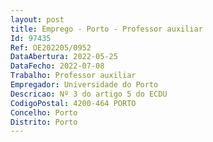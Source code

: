 ```yaml
--- 
layout: post
title: Emprego - Porto - Professor auxiliar
Id: 97435
Ref: OE202205/0952
DataAbertura: 2022-05-25
DataFecho: 2022-07-08
Trabalho: Professor auxiliar
Empregador: Universidade do Porto
Descricao: Nº 3 do artigo 5 do ECDU
CodigoPostal: 4200-464 PORTO
Concelho: Porto
Distrito: Porto
--- 
```

